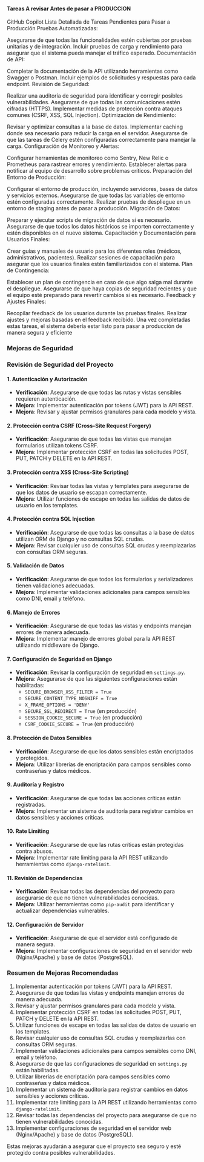 
#### Tareas A revisar Antes de pasar a PRODUCCION

GitHub Copilot
Lista Detallada de Tareas Pendientes para Pasar a Producción
Pruebas Automatizadas:

Asegurarse de que todas las funcionalidades estén cubiertas por pruebas unitarias y de integración.
Incluir pruebas de carga y rendimiento para asegurar que el sistema pueda manejar el tráfico esperado.
Documentación de API:

Completar la documentación de la API utilizando herramientas como Swagger o Postman.
Incluir ejemplos de solicitudes y respuestas para cada endpoint.
Revisión de Seguridad:

Realizar una auditoría de seguridad para identificar y corregir posibles vulnerabilidades.
Asegurarse de que todas las comunicaciones estén cifradas (HTTPS).
Implementar medidas de protección contra ataques comunes (CSRF, XSS, SQL Injection).
Optimización de Rendimiento:

Revisar y optimizar consultas a la base de datos.
Implementar caching donde sea necesario para reducir la carga en el servidor.
Asegurarse de que las tareas de Celery estén configuradas correctamente para manejar la carga.
Configuración de Monitoreo y Alertas:

Configurar herramientas de monitoreo como Sentry, New Relic o Prometheus para rastrear errores y rendimiento.
Establecer alertas para notificar al equipo de desarrollo sobre problemas críticos.
Preparación del Entorno de Producción:

Configurar el entorno de producción, incluyendo servidores, bases de datos y servicios externos.
Asegurarse de que todas las variables de entorno estén configuradas correctamente.
Realizar pruebas de despliegue en un entorno de staging antes de pasar a producción.
Migración de Datos:

Preparar y ejecutar scripts de migración de datos si es necesario.
Asegurarse de que todos los datos históricos se importen correctamente y estén disponibles en el nuevo sistema.
Capacitación y Documentación para Usuarios Finales:

Crear guías y manuales de usuario para los diferentes roles (médicos, administrativos, pacientes).
Realizar sesiones de capacitación para asegurar que los usuarios finales estén familiarizados con el sistema.
Plan de Contingencia:

Establecer un plan de contingencia en caso de que algo salga mal durante el despliegue.
Asegurarse de que haya copias de seguridad recientes y que el equipo esté preparado para revertir cambios si es necesario.
Feedback y Ajustes Finales:

Recopilar feedback de los usuarios durante las pruebas finales.
Realizar ajustes y mejoras basadas en el feedback recibido.
Una vez completadas estas tareas, el sistema debería estar listo para pasar a producción de manera segura y eficiente










### Mejoras de Seguridad

### Revisión de Seguridad del Proyecto

#### 1. **Autenticación y Autorización**
- **Verificación**: Asegurarse de que todas las rutas y vistas sensibles requieren autenticación.
- **Mejora**: Implementar autenticación por tokens (JWT) para la API REST.
- **Mejora**: Revisar y ajustar permisos granulares para cada modelo y vista.

#### 2. **Protección contra CSRF (Cross-Site Request Forgery)**
- **Verificación**: Asegurarse de que todas las vistas que manejan formularios utilizan tokens CSRF.
- **Mejora**: Implementar protección CSRF en todas las solicitudes POST, PUT, PATCH y DELETE en la API REST.

#### 3. **Protección contra XSS (Cross-Site Scripting)**
- **Verificación**: Revisar todas las vistas y templates para asegurarse de que los datos de usuario se escapan correctamente.
- **Mejora**: Utilizar funciones de escape en todas las salidas de datos de usuario en los templates.

#### 4. **Protección contra SQL Injection**
- **Verificación**: Asegurarse de que todas las consultas a la base de datos utilizan ORM de Django y no consultas SQL crudas.
- **Mejora**: Revisar cualquier uso de consultas SQL crudas y reemplazarlas con consultas ORM seguras.

#### 5. **Validación de Datos**
- **Verificación**: Asegurarse de que todos los formularios y serializadores tienen validaciones adecuadas.
- **Mejora**: Implementar validaciones adicionales para campos sensibles como DNI, email y teléfono.

#### 6. **Manejo de Errores**
- **Verificación**: Asegurarse de que todas las vistas y endpoints manejan errores de manera adecuada.
- **Mejora**: Implementar manejo de errores global para la API REST utilizando middleware de Django.

#### 7. **Configuración de Seguridad en Django**
- **Verificación**: Revisar la configuración de seguridad en `settings.py`.
- **Mejora**: Asegurarse de que las siguientes configuraciones están habilitadas:
  - `SECURE_BROWSER_XSS_FILTER = True`
  - `SECURE_CONTENT_TYPE_NOSNIFF = True`
  - `X_FRAME_OPTIONS = 'DENY'`
  - `SECURE_SSL_REDIRECT = True` (en producción)
  - `SESSION_COOKIE_SECURE = True` (en producción)
  - `CSRF_COOKIE_SECURE = True` (en producción)

#### 8. **Protección de Datos Sensibles**
- **Verificación**: Asegurarse de que los datos sensibles están encriptados y protegidos.
- **Mejora**: Utilizar librerías de encriptación para campos sensibles como contraseñas y datos médicos.

#### 9. **Auditoría y Registro**
- **Verificación**: Asegurarse de que todas las acciones críticas están registradas.
- **Mejora**: Implementar un sistema de auditoría para registrar cambios en datos sensibles y acciones críticas.

#### 10. **Rate Limiting**
- **Verificación**: Asegurarse de que las rutas críticas están protegidas contra abusos.
- **Mejora**: Implementar rate limiting para la API REST utilizando herramientas como `django-ratelimit`.

#### 11. **Revisión de Dependencias**
- **Verificación**: Revisar todas las dependencias del proyecto para asegurarse de que no tienen vulnerabilidades conocidas.
- **Mejora**: Utilizar herramientas como `pip-audit` para identificar y actualizar dependencias vulnerables.

#### 12. **Configuración de Servidor**
- **Verificación**: Asegurarse de que el servidor está configurado de manera segura.
- **Mejora**: Implementar configuraciones de seguridad en el servidor web (Nginx/Apache) y base de datos (PostgreSQL).

### Resumen de Mejoras Recomendadas
1. Implementar autenticación por tokens (JWT) para la API REST.
2. Asegurarse de que todas las vistas y endpoints manejan errores de manera adecuada.
3. Revisar y ajustar permisos granulares para cada modelo y vista.
4. Implementar protección CSRF en todas las solicitudes POST, PUT, PATCH y DELETE en la API REST.
5. Utilizar funciones de escape en todas las salidas de datos de usuario en los templates.
6. Revisar cualquier uso de consultas SQL crudas y reemplazarlas con consultas ORM seguras.
7. Implementar validaciones adicionales para campos sensibles como DNI, email y teléfono.
8. Asegurarse de que las configuraciones de seguridad en `settings.py` están habilitadas.
9. Utilizar librerías de encriptación para campos sensibles como contraseñas y datos médicos.
10. Implementar un sistema de auditoría para registrar cambios en datos sensibles y acciones críticas.
11. Implementar rate limiting para la API REST utilizando herramientas como `django-ratelimit`.
12. Revisar todas las dependencias del proyecto para asegurarse de que no tienen vulnerabilidades conocidas.
13. Implementar configuraciones de seguridad en el servidor web (Nginx/Apache) y base de datos (PostgreSQL).

Estas mejoras ayudarán a asegurar que el proyecto sea seguro y esté protegido contra posibles vulnerabilidades.



